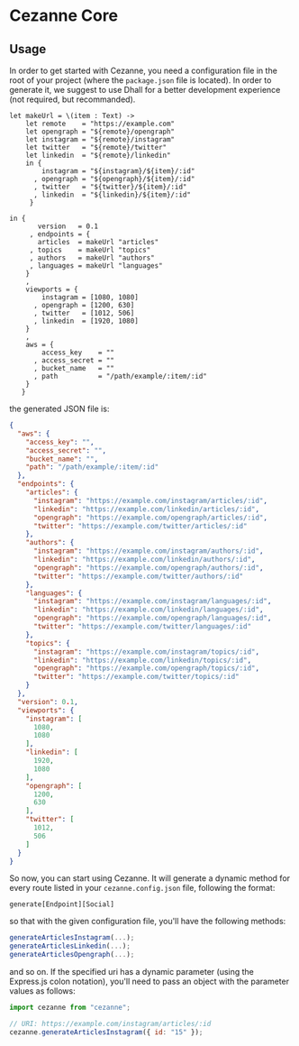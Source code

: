 # Cezanne Core

## Usage

In order to get started with Cezanne, you need a configuration file in the root of your project (where the `package.json` file is located).
In order to generate it, we suggest to use Dhall for a better development experience (not required, but recommanded).

```dhall
let makeUrl = \(item : Text) ->
    let remote    = "https://example.com"
    let opengraph = "${remote}/opengraph"
    let instagram = "${remote}/instagram"
    let twitter   = "${remote}/twitter"
    let linkedin  = "${remote}/linkedin"
	in {
        instagram = "${instagram}/${item}/:id"
      , opengraph = "${opengraph}/${item}/:id"
      , twitter   = "${twitter}/${item}/:id"
      , linkedin  = "${linkedin}/${item}/:id"
     }

in {
	   version   = 0.1
	 , endpoints = {
       articles  = makeUrl "articles"
     , topics    = makeUrl "topics"
     , authors   = makeUrl "authors"
     , languages = makeUrl "languages"
   	}
    ,
    viewports = {
        instagram = [1080, 1080]
      , opengraph = [1200, 630]
      , twitter   = [1012, 506]
      , linkedin  = [1920, 1080]
    }
    ,
    aws = {
        access_key    = ""
      , access_secret = ""
      , bucket_name   = ""
      , path          = "/path/example/:item/:id"
    }
   }

```

the generated JSON file is:

```json
{
  "aws": {
    "access_key": "",
    "access_secret": "",
    "bucket_name": "",
    "path": "/path/example/:item/:id"
  },
  "endpoints": {
    "articles": {
      "instagram": "https://example.com/instagram/articles/:id",
      "linkedin": "https://example.com/linkedin/articles/:id",
      "opengraph": "https://example.com/opengraph/articles/:id",
      "twitter": "https://example.com/twitter/articles/:id"
    },
    "authors": {
      "instagram": "https://example.com/instagram/authors/:id",
      "linkedin": "https://example.com/linkedin/authors/:id",
      "opengraph": "https://example.com/opengraph/authors/:id",
      "twitter": "https://example.com/twitter/authors/:id"
    },
    "languages": {
      "instagram": "https://example.com/instagram/languages/:id",
      "linkedin": "https://example.com/linkedin/languages/:id",
      "opengraph": "https://example.com/opengraph/languages/:id",
      "twitter": "https://example.com/twitter/languages/:id"
    },
    "topics": {
      "instagram": "https://example.com/instagram/topics/:id",
      "linkedin": "https://example.com/linkedin/topics/:id",
      "opengraph": "https://example.com/opengraph/topics/:id",
      "twitter": "https://example.com/twitter/topics/:id"
    }
  },
  "version": 0.1,
  "viewports": {
    "instagram": [
      1080,
      1080
    ],
    "linkedin": [
      1920,
      1080
    ],
    "opengraph": [
      1200,
      630
    ],
    "twitter": [
      1012,
      506
    ]
  }
}
```

So now, you can start using Cezanne.
It will generate a dynamic method for every route listed in your `cezanne.config.json` file, following the format:

`generate[Endpoint][Social]`

so that with the given configuration file, you'll have the following methods:

```js
generateArticlesInstagram(...);
generateArticlesLinkedin(...);
generateArticlesOpengraph(...);
```

and so on.
If the specified uri has a dynamic parameter (using the Express.js colon notation), you'll need to pass an object with the parameter values as follows:

```js
import cezanne from "cezanne";

// URI: https://example.com/instagram/articles/:id
cezanne.generateArticlesInstagram({ id: "15" });
```
